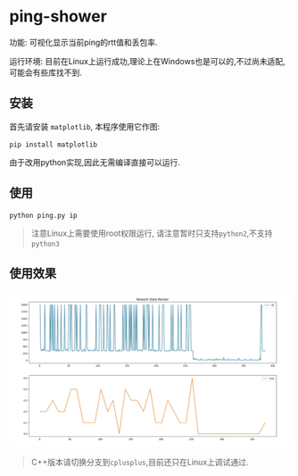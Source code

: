 # ping-shower
功能: 可视化显示当前ping的rtt值和丢包率.

运行环境: 目前在Linux上运行成功,理论上在Windows也是可以的,不过尚未适配,可能会有些库找不到.

## 安装
首先请安装 `matplotlib`, 本程序使用它作图:
```
pip install matplotlib
```

由于改用python实现,因此无需编译直接可以运行.

## 使用
```
python ping.py ip
```
> 注意Linux上需要使用root权限运行, 请注意暂时只支持`python2`,不支持`python3`

## 使用效果
![image](https://github.com/243286065/pictures_markdown/blob/master/tools/f75d192460770b41d7ee9aea3ac34804.png?raw=true)

> C++版本请切换分支到`cplusplus`,目前还只在Linux上调试通过.